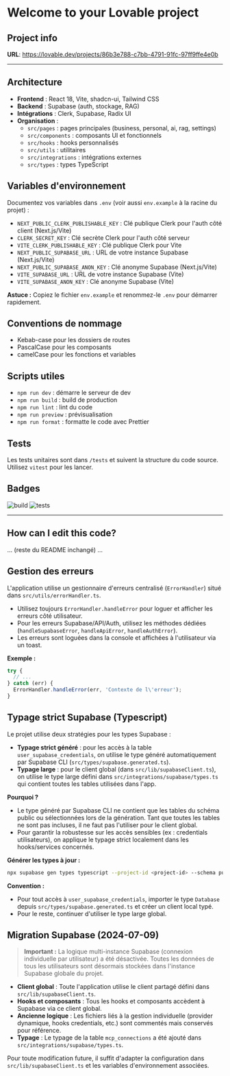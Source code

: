 # Welcome to your Lovable project

## Project info

**URL**: https://lovable.dev/projects/86b3e788-c7bb-4791-91fc-97ff9ffe4e0b

---

## Architecture

- **Frontend** : React 18, Vite, shadcn-ui, Tailwind CSS
- **Backend** : Supabase (auth, stockage, RAG)
- **Intégrations** : Clerk, Supabase, Radix UI
- **Organisation** :
  - `src/pages` : pages principales (business, personal, ai, rag, settings)
  - `src/components` : composants UI et fonctionnels
  - `src/hooks` : hooks personnalisés
  - `src/utils` : utilitaires
  - `src/integrations` : intégrations externes
  - `src/types` : types TypeScript

## Variables d'environnement

Documentez vos variables dans `.env` (voir aussi `env.example` à la racine du projet) :

- `NEXT_PUBLIC_CLERK_PUBLISHABLE_KEY` : Clé publique Clerk pour l'auth côté client (Next.js/Vite)
- `CLERK_SECRET_KEY` : Clé secrète Clerk pour l'auth côté serveur
- `VITE_CLERK_PUBLISHABLE_KEY` : Clé publique Clerk pour Vite
- `NEXT_PUBLIC_SUPABASE_URL` : URL de votre instance Supabase (Next.js/Vite)
- `NEXT_PUBLIC_SUPABASE_ANON_KEY` : Clé anonyme Supabase (Next.js/Vite)
- `VITE_SUPABASE_URL` : URL de votre instance Supabase (Vite)
- `VITE_SUPABASE_ANON_KEY` : Clé anonyme Supabase (Vite)

**Astuce :** Copiez le fichier `env.example` et renommez-le `.env` pour démarrer rapidement.

## Conventions de nommage
- Kebab-case pour les dossiers de routes
- PascalCase pour les composants
- camelCase pour les fonctions et variables

## Scripts utiles

- `npm run dev` : démarre le serveur de dev
- `npm run build` : build de production
- `npm run lint` : lint du code
- `npm run preview` : prévisualisation
- `npm run format` : formatte le code avec Prettier

## Tests

Les tests unitaires sont dans `/tests` et suivent la structure du code source. Utilisez `vitest` pour les lancer.

## Badges

![build](https://img.shields.io/badge/build-passing-brightgreen)
![tests](https://img.shields.io/badge/tests-passing-brightgreen)

---

## How can I edit this code?

... (reste du README inchangé) ...

## Gestion des erreurs

L'application utilise un gestionnaire d'erreurs centralisé (`ErrorHandler`) situé dans `src/utils/errorHandler.ts`.

- Utilisez toujours `ErrorHandler.handleError` pour loguer et afficher les erreurs côté utilisateur.
- Pour les erreurs Supabase/API/Auth, utilisez les méthodes dédiées (`handleSupabaseError`, `handleApiError`, `handleAuthError`).
- Les erreurs sont loguées dans la console et affichées à l'utilisateur via un toast.

**Exemple :**
```ts
try {
  // ...
} catch (err) {
  ErrorHandler.handleError(err, 'Contexte de l\'erreur');
}
```

## Typage strict Supabase (Typescript)

Le projet utilise deux stratégies pour les types Supabase :

- **Typage strict généré** : pour les accès à la table `user_supabase_credentials`, on utilise le type généré automatiquement par Supabase CLI (`src/types/supabase.generated.ts`).
- **Typage large** : pour le client global (dans `src/lib/supabaseClient.ts`), on utilise le type large défini dans `src/integrations/supabase/types.ts` qui contient toutes les tables utilisées dans l'app.

**Pourquoi ?**
- Le type généré par Supabase CLI ne contient que les tables du schéma public ou sélectionnées lors de la génération. Tant que toutes les tables ne sont pas incluses, il ne faut pas l'utiliser pour le client global.
- Pour garantir la robustesse sur les accès sensibles (ex : credentials utilisateurs), on applique le typage strict localement dans les hooks/services concernés.

**Générer les types à jour :**
```sh
npx supabase gen types typescript --project-id <project-id> --schema public > src/types/supabase.generated.ts
```

**Convention :**
- Pour tout accès à `user_supabase_credentials`, importer le type `Database` depuis `src/types/supabase.generated.ts` et créer un client local typé.
- Pour le reste, continuer d'utiliser le type large global.

## Migration Supabase (2024-07-09)

> **Important :** La logique multi-instance Supabase (connexion individuelle par utilisateur) a été désactivée. Toutes les données de tous les utilisateurs sont désormais stockées dans l'instance Supabase globale du projet.

- **Client global** : Toute l'application utilise le client partagé défini dans `src/lib/supabaseClient.ts`.
- **Hooks et composants** : Tous les hooks et composants accèdent à Supabase via ce client global.
- **Ancienne logique** : Les fichiers liés à la gestion individuelle (provider dynamique, hooks credentials, etc.) sont commentés mais conservés pour référence.
- **Typage** : Le typage de la table `mcp_connections` a été ajouté dans `src/integrations/supabase/types.ts`.

Pour toute modification future, il suffit d'adapter la configuration dans `src/lib/supabaseClient.ts` et les variables d'environnement associées.
